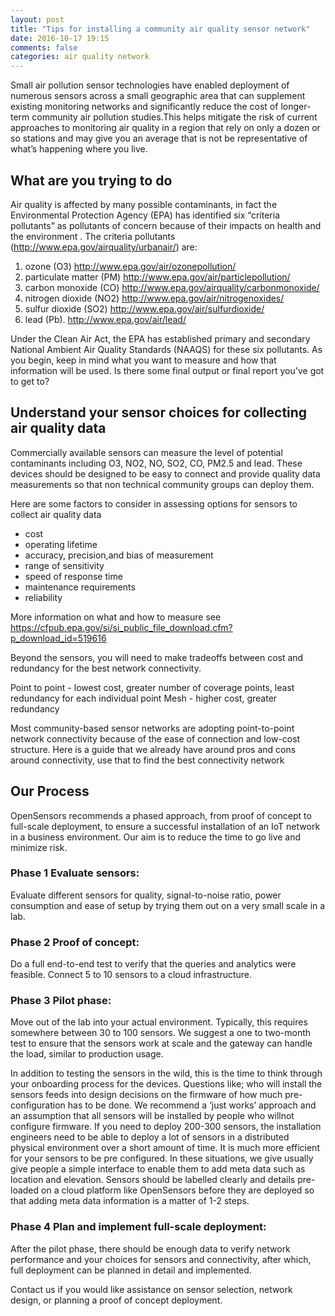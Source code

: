 ```yaml
---
layout: post
title: "Tips for installing a community air quality sensor network"
date: 2016-10-17 19:15
comments: false
categories: air quality network
---
```


Small air pollution sensor technologies have enabled deployment of numerous sensors across a small geographic area that can supplement existing monitoring networks and significantly reduce the cost of longer-term community air pollution studies.This helps mitigate the risk of current approaches to monitoring air quality in a region that rely on only a dozen or so stations and may give you an average that is not be representative of what’s happening where you live.

## What are you trying to do
Air quality is affected by many possible contaminants, in fact the Environmental Protection Agency (EPA) has identified six “criteria pollutants” as pollutants of concern because of their impacts on health and the environment . The criteria pollutants (http://www.epa.gov/airquality/urbanair/)  are:

1. ozone (O3) http://www.epa.gov/air/ozonepollution/
2. particulate matter (PM) http://www.epa.gov/air/particlepollution/ 
3. carbon monoxide (CO)  http://www.epa.gov/airquality/carbonmonoxide/ 
4. nitrogen dioxide (NO2) http://www.epa.gov/air/nitrogenoxides/
4. sulfur dioxide (SO2) http://www.epa.gov/air/sulfurdioxide/
5. lead (Pb). http://www.epa.gov/air/lead/ 

Under the Clean Air Act, the EPA has established primary and secondary National Ambient Air Quality Standards (NAAQS) for these six pollutants. As you begin, keep in mind what you want to measure and how that information will be used. Is there some final output or final report you've got to get to?


## Understand your sensor choices for collecting air quality data

Commercially available sensors can measure the level of potential contaminants including  O3, NO2, NO, SO2, CO, PM2.5 and lead.  These devices should be designed to be easy to connect and provide quality data measurements so that non technical community groups can deploy them.
 
Here are some factors to consider in assessing options for sensors to collect air quality data
* cost
* operating lifetime
* accuracy, precision,and bias of measurement
* range of sensitivity
* speed of response time
* maintenance requirements
* reliability

More information on what and how to measure see https://cfpub.epa.gov/si/si_public_file_download.cfm?p_download_id=519616
 
Beyond the sensors, you will need to make tradeoffs between cost and redundancy for the best network connectivity.
 
Point to point - lowest cost, greater number of coverage points, least redundancy for each individual point
Mesh - higher cost, greater redundancy
 
Most community-based sensor networks are adopting point-to-point network connectivity because of the ease of connection and low-cost structure. Here is a guide that we already have around pros and cons around connectivity, use that to find the best connectivity network 

## Our Process

OpenSensors recommends a phased approach, from proof of concept to full-scale deployment, to ensure a successful installation of an IoT network in a business environment. Our aim is to reduce the time to go live and minimize risk.
 
### Phase 1 Evaluate sensors:
Evaluate different sensors for quality, signal-to-noise ratio, power consumption and ease of setup by trying them out on a very small scale in a lab.  

### Phase 2 Proof of concept:
Do a full end-to-end test to verify that the queries and analytics were feasible. Connect 5 to 10 sensors to a cloud infrastructure.
 
### Phase 3 Pilot phase:
Move out of the lab into your actual environment. Typically, this requires somewhere between 30 to 100 sensors. We suggest a one to two-month test to ensure that the sensors work at scale and the gateway can handle the load, similar to production usage.

In addition to testing the sensors in the wild, this is the time to think through your onboarding process for the devices.  Questions like; who will install the sensors feeds into design decisions on the firmware of how much pre-configuration has to be done.  We recommend a ‘just works’ approach and an assumption that all sensors will be installed by people who willnot configure firmware.  If you need to deploy 200-300 sensors, the installation engineers need to be able to deploy a lot of sensors in a distributed physical environment over a short amount of time.  It is much more efficient for your sensors to be pre configured.  In these situations, we give usually give people a simple interface to enable them to add meta data such as location and elevation.  Sensors should be labelled clearly and details pre-loaded on a cloud platform like OpenSensors before they are deployed so that adding meta data information is a matter of 1-2 steps. 

### Phase 4 Plan and implement full-scale deployment:
After the pilot phase, there should be enough data to verify network performance and your choices for sensors and connectivity, after which, full deployment can be planned in detail and implemented.
 
Contact us if you would like assistance on sensor selection, network design, or planning a proof of concept deployment.
 
